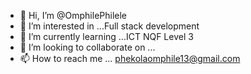 - 👋 Hi, I’m @OmphilePhilele
- 👀 I’m interested in ...Full stack development 
- 🌱 I’m currently learning ...ICT NQF Level 3
- 💞️ I’m looking to collaborate on ...
- 📫 How to reach me ... phekolaomphile13@gmail.com 

<!---
OmphilePhilele/OmphilePhilele is a ✨ special ✨ repository because its `README.md` (this file) appears on your GitHub profile.
You can click the Preview link to take a look at your changes.
--->
